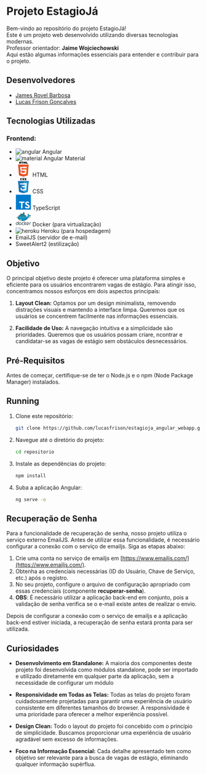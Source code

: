 # Projeto EstagioJá

Bem-vindo ao repositório do projeto EstagioJá! </br>
Este é um projeto web desenvolvido utilizando diversas tecnologias modernas. </br>
Professor orientador: **Jaime Wojciechowski**</br>
Aqui estão algumas informações essenciais para entender e contribuir para o projeto.

## Desenvolvedores
- [James Rovel Barbosa](https://github.com/Diagnoster)
- [Lucas Frison Gonçalves](https://github.com/lucasfrison)

## Tecnologias Utilizadas

### Frontend:
- <img src="https://angular.io/assets/images/logos/angular/angular.svg" alt="angular" width="40" height="40"/> Angular
- <img src="https://cdn.jsdelivr.net/gh/devicons/devicon/icons/materialui/materialui-plain.svg" alt="material" width="40" height="40"/> Angular Material
- <img src="https://raw.githubusercontent.com/devicons/devicon/master/icons/html5/html5-original-wordmark.svg" alt="html5" width="40" height="40"/> HTML
- <img src="https://raw.githubusercontent.com/devicons/devicon/master/icons/css3/css3-original-wordmark.svg" alt="css3" width="40" height="40"/> CSS 
- <img src="https://raw.githubusercontent.com/devicons/devicon/master/icons/typescript/typescript-original.svg" alt="typescript" width="40" height="40"/> TypeScript
- <img src="https://raw.githubusercontent.com/devicons/devicon/master/icons/docker/docker-original-wordmark.svg" alt="docker" width="40" height="40"/> Docker (para virtualização)
- <img src="https://cdn.jsdelivr.net/gh/devicons/devicon/icons/heroku/heroku-original.svg" alt="heroku" width="40" height="40"/> Heroku (para hospedagem)
- EmailJS (servidor de e-mail)
- SweetAlert2 (estilização)

## Objetivo

O principal objetivo deste projeto é oferecer uma plataforma simples e eficiente para os usuários encontrarem vagas de estágio. Para atingir isso, concentramos nossos esforços em dois aspectos principais:

1. **Layout Clean:** Optamos por um design minimalista, removendo distrações visuais e mantendo a interface limpa. Queremos que os usuários se concentrem facilmente nas informações essenciais.

2. **Facilidade de Uso:** A navegação intuitiva e a simplicidade são prioridades. Queremos que os usuários possam criare, ncontrar e candidatar-se as vagas de estágio sem obstáculos desnecessários.


## Pré-Requisitos

Antes de começar, certifique-se de ter o Node.js e o npm (Node Package Manager) instalados.

## Running

1. Clone este repositório:
   ```bash
   git clone https://github.com/lucasfrison/estagioja_angular_webapp.git
2. Navegue até o diretório do projeto:
   ```bash
   cd repositorio
3. Instale as dependências do projeto:
   ```bash
   npm install
4. Suba a aplicação Angular:
    ```bash
    ng serve -o

## Recuperação de Senha

Para a funcionalidade de recuperação de senha, nosso projeto utiliza o serviço externo EmailJS. Antes de utilizar essa funcionalidade, é necessário configurar a conexão com o serviço de emailjs. Siga as etapas abaixo:

1. Crie uma conta no serviço de emailjs em [https://www.emailjs.com/](https://www.emailjs.com/).
2. Obtenha as credenciais necessárias (ID do Usuário, Chave de Serviço, etc.) após o registro.
3. No seu projeto, configure o arquivo de configuração apropriado com essas credenciais (componente **recuperar-senha**).
4. **OBS**: É necessário utilizar a aplicação back-end em conjunto, pois a validação de senha verifica se o e-mail existe antes de realizar o envio.

Depois de configurar a conexão com o serviço de emailjs e a aplicação back-end estiver iniciada, a recuperação de senha estará pronta para ser utilizada.

## Curiosidades

- **Desenvolvimento em Standalone:** A maioria dos componentes deste projeto foi desenvolvida como módulos standalone, pode ser importado e utilizado diretamente em qualquer parte da aplicação, sem a necessidade de configurar um módulo

- **Responsividade em Todas as Telas:** Todas as telas do projeto foram cuidadosamente projetadas para garantir uma experiência de usuário consistente em diferentes tamanhos do browser. A responsividade é uma prioridade para oferecer a melhor experiência possível.
 
- **Design Clean:** Todo o layout do projeto foi concebido com o princípio de simplicidade. Buscamos proporcionar uma experiência de usuário agradável sem excesso de informações.

- **Foco na Informação Essencial:** Cada detalhe apresentado tem como objetivo ser relevante para a busca de vagas de estágio, eliminando qualquer informação supérflua.

